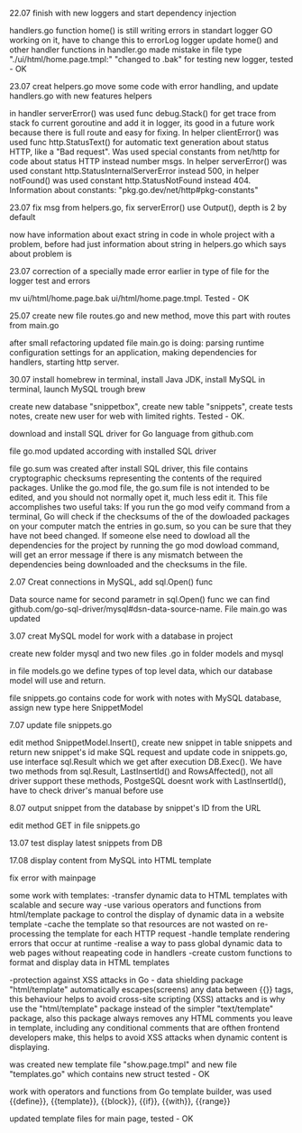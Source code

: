 22.07 finish with new loggers and start dependency injection

handlers.go function home() is still writing errors in standart logger GO
working on it, have to change this to errorLog logger
update home() and other handler functions in handler.go
made mistake in file type "./ui/html/home.page.tmpl:" "changed to .bak" for testing new logger, tested - OK

23.07 creat helpers.go move some code with error handling, and update handlers.go with new features helpers

in handler serverError() was used func debug.Stack() for get trace from stack fo current goroutine and add it in logger,
its good in a future work because there is full route and easy for fixing. In helper clientError() was used func http.StatusText() for automatic text generation about status HTTP, like a "Bad request". Was used special constants from net/http for code about status HTTP instead number msgs. In helper serverError() was used constant http.StatusInternalServerError instead 500, in helper notFound() was used constant http.StatusNotFound instead 404.
Information about constants: "pkg.go.dev/net/http#pkg-constants"

23.07 fix msg from helpers.go, fix serverError() use Output(), depth is 2 by default

now have information about exact string in code in whole project with a problem, before had just information about string in helpers.go which says about problem is

23.07 correction of a specially made error earlier in type of file for the logger test and errors

mv ui/html/home.page.bak ui/html/home.page.tmpl. Tested - OK

25.07 create new file routes.go and new method, move this part with routes from main.go

after small refactoring updated file main.go is doing: parsing runtime configuration settings for an application, making dependencies for handlers, starting http server.

30.07 install homebrew in terminal, install Java JDK, install MySQL in terminal, launch MySQL trough brew

create new database "snippetbox", create new table "snippets", create tests notes, create new user for web with limited rights. Tested - OK.

download and install SQL driver for Go language from github.com

file go.mod updated according with installed SQL driver

file go.sum was created after install SQL driver, this file contains cryptographic checksums representing the contents of the required packages. Unlike the go.mod file, the go.sum file is not intended to be edited, and you should not normally opet it, much less edit it. This file accomplishes two useful taks: If you run the go mod veify command from a terminal, Go will check if the checksums of the of the dowloaded packages on your computer match the entries in go.sum, so you can be sure that they have not beed changed.
If someone else need to dowload all the dependencies for the project by running the go mod dowload command, will get an error message if there is any mismatch between the dependencies being downloaded and the checksums in the file.

2.07 Creat connections in MySQL, add sql.Open() func

Data source name for second parametr in sql.Open() func we can find github.com/go-sql-driver/mysql#dsn-data-source-name.
File main.go was updated

3.07 creat MySQL model for work with a database in project

create new folder mysql and two new files .go in folder models and mysql

in file models.go we define types of top level data, which our database model will use and return.

file snippets.go contains code for work with notes with MySQL database, assign new type here SnippetModel

7.07 update file snippets.go

edit method SnippetModel.Insert(), create new snippet in table snippets and return new snippet's id
make SQL request and update code in snippets.go, use interface sql.Result which we get after execution DB.Exec(). 
We have two methods from sql.Result, LastInsertId() and RowsAffected(), not all driver support these methods, PostgeSQL doesnt work with LastInsertId(), have to check driver's manual before use

8.07 output snippet from the database by snippet's ID from the URL

edit method GET in file snippets.go

13.07 test display latest snippets from DB

17.08 display content from MySQL into HTML template

fix error with mainpage

some work with templates:
-transfer dynamic data to HTML templates with scalable and secure way
-use various operators and functions from html/template package to control the display of dynamic data in a website template -cache the template so that resources are not wasted on re-processing the template for each HTTP request
-handle template rendering errors that occur at runtime
-realise a way to pass global dynamic data to web pages without reapeating code in handlers
-create custom functions to format and display data in HTML templates

-protection against XSS attacks in Go - data shielding
package "html/template" automatically escapes(screens) any data between {{}} tags, this behaviour helps to avoid cross-site scripting (XSS) attacks and is why use the "html/template" package instead of the simpler "text/template" package, also this package always removes any HTML comments you leave in template, including any conditional comments that are ofthen frontend developers make, this helps to avoid XSS attacks when dynamic content is displaying.

was created new template file "show.page.tmpl" and new file "templates.go" which contains new struct
tested - OK

work with operators and functions from Go template builder, was used {{define}}, {{template}}, {{block}}, {{if}}, {{with}}, {{range}}

updated template files for main page, tested - OK

